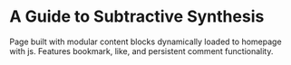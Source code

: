 # A Guide to Subtractive Synthesis

Page built with modular content blocks dynamically loaded to homepage with js. Features bookmark, like, and persistent comment functionality.